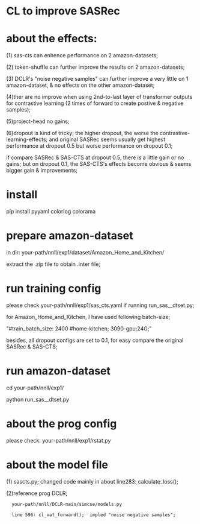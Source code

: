 # CL to improve SASRec

# about the effects:

(1) sas-cts can enhence performance on 2 amazon-datasets;

(2) token-shuffle can further improve the results on 2 amazon-datasets;

(3) DCLR's "noise negative samples" can further improve a very little on 1 amazon-dataset, & no effects on the other amazon-dataset;

(4)ther are no improve when using 2nd-to-last layer of transformer outputs for contrastive learning (2 times of forward to create postive & negative samples);

(5)project-head no gains;

(6)dropout is kind of tricky; the higher dropout, the worse the contrastive-learning-effects; and original SASRec seems usually get highest performance at dropout 0.5 but worse performance on dropout 0.1;

  if compare SASRec & SAS-CTS at dropout 0.5, there is a little gain or no gains; but on dropout 0.1, the SAS-CTS's effects become obvious & seems bigger gain & improvements;
  
  

# install

pip install pyyaml colorlog colorama

# prepare amazon-dataset

in dir: your-path/nnll/exp1/dataset/Amazon_Home_and_Kitchen/

extract the .zip file to obtain .inter file;

# run training config

please check your-path/nnll/exp1/sas_cts.yaml if running run_sas__dtset.py;

for Amazon_Home_and_Kitchen, I have used following batch-size;

"#train_batch_size: 2400 #home-kitchen; 3090-gpu;24G;"

besides, all dropout configs are set to 0.1, for easy compare the original SASRec & SAS-CTS;

# run amazon-dataset

cd your-path/nnll/exp1/

python run_sas__dtset.py

# about the prog config

please check: your-path/nnll/exp1/rstat.py

# about the model file

(1) sascts.py;  changed code mainly in about line283: calculate_loss();

(2)reference prog DCLR;

      your-path/nnll/DCLR-main/simcse/models.py
	  
	  line 596: cl_vat_forward();  impled "noise negative samples";
